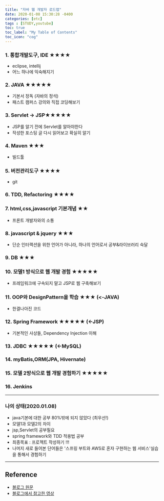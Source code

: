 ```yaml
---
title: "자바 웹 개발자 로드맵"
date: 2020-01-08 15:30:28 -0400
categories: [etc]
tags : [STUDY,youtube]
toc: true
toc_label: "My Table of Contents"
toc_icon: "cog"
---
```


### 1. 통합개발도구, IDE ★★★★
- eclipse, intellij
- 어느 하나에 익숙해지기

### 2. JAVA ★★★★★
- 기본서 정독 (자바의 정석)
- 패스트 캠퍼스 강의와 직접 코딩해보기

### 3. Servlet -> JSP★★★★★
- JSP를 알기 전에 Servlet를 알아야한다
- 작성한 포스팅 글 다시 읽어보고 확실히 알기

### 4. Maven ★★★
- 빌드툴

### 5. 버전관리도구 ★★★★
- git

### 6. TDD, Refactoring ★★★★

### 7. html,css,javascript 기본개념 ★★
- 프론트 개발자와의 소통

### 8. javascript & jquery ★★★
- 단순 인터랙션을 위한 언어가 아니라, 하나의 언어로서 공부&라이브러리 숙달

### 9. DB ★★★

### 10. 모델1 방식으로 웹 개발 경험 ★★★★★
- 프레임워크에 구속되지 말고 JSP로 웹 구축해보기

### 11. OOP와 DesignPattern을 학습 ★★★ (<-JAVA)
- 한결나아진 코드

### 12. Spring Framework ★★★★★ (<-JSP)
- 기본적인 사상들, Dependency Injection 이해

### 13. JDBC ★★★★★ (<-MySQL)

### 14. myBatis,ORM(JPA, Hivernate)

### 15. 모델 2방식으로 웹 개발 경험하기 ★★★★★

### 16. Jenkins

---
### 나의 상태(2020.01.08)
- java기본에 대한 공부 80%밖에 되지 않았다 (최우선!)
- 모델1과 모델2의 차이
- jsp,Servlet의 공부필요
- spring framework와 TDD 적용법 공부
- 최종목표 : 프로젝트 작성하기 !!!
- 나머지 새로 들어본 단어들은 '스프링 부트와 AWS로 혼자 구현하는 웹 서비스'실습을 통해서 경험하기

---
## Reference
- [블로그 원문](https://asfirstalways.tistory.com/156?category=667457)
- [블로그에서 참고한 영상](https://www.youtube.com/watch?v=3mgMwObtaQ0)
